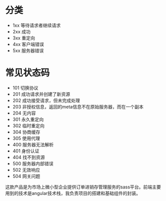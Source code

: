 # 分类
 - 1xx 等待请求者继续请求
 - 2xx 成功
 - 3xx 重定向
 - 4xx 客户端错误
 - 5xx 服务器错误
# 常见状态码
 - 101 切换协议
 - 201 成功请求并创建了新资源
 - 202 成功接受请求，但未完成处理
 - 203 非授权信息，返回的meta信息不在原始服务器，而在一个副本
 - 204 无内容
 - 301 永久重定向
 - 302 临时重定向
 - 304 协商缓存
 - 305 使用代理
 - 400 服务器无法解析
 - 401 身份认证
 - 404 找不到资源
 - 500 服务器内部错误
 - 502 无效响应
 - 504 网关问题


 这款产品是为市场上微小型企业提供订单进销存管理服务的sass平台。前端主要用到的技术是angular技术栈，我负责项目的搭建和基础组件的封装。